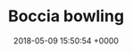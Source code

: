 ---
layout: activity
title: Boccia bowling
description: Seated bowls suitable for everyone
times:
  - Tuesday 1.30pm - 3.30pm (fortnightly)
cost: £3
location: St George's Community Centre
suitabilities:
  - Have mobility issues
  - Are deaf hard of hearing
signup: false
additional_info: Equipment provided
date: 2018-05-09 15:50:54 +0000

---